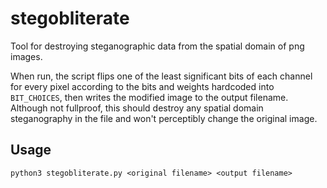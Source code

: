 # stegobliterate
Tool for destroying steganographic data from the spatial domain of png images.

When run, the script flips one of the least significant bits of each channel for every pixel according to the bits and weights hardcoded into `BIT_CHOICES`, then writes the modified image to the output filename. Although not fullproof, this should destroy any spatial domain steganography in the file and won't perceptibly change the original image.

## Usage

```
python3 stegobliterate.py <original filename> <output filename>
```
